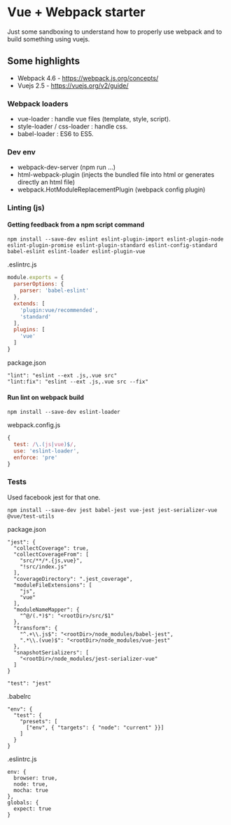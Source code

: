 # Vue + Webpack starter

Just some sandboxing to understand how to properly use webpack and to build something using vuejs.

## Some highlights

- Webpack 4.6 - https://webpack.js.org/concepts/
- Vuejs 2.5 - https://vuejs.org/v2/guide/

### Webpack loaders

- vue-loader : handle vue files (template, style, script).
- style-loader / css-loader : handle css.
- babel-loader : ES6 to ES5.

### Dev env

- webpack-dev-server (npm run ...)
- html-webpack-plugin (injects the bundled file into html or generates directly an html file)
- webpack.HotModuleReplacementPlugin (webpack config plugin)

### Linting (js)

#### Getting feedback from a npm script command

```npm
npm install --save-dev eslint eslint-plugin-import eslint-plugin-node eslint-plugin-promise eslint-plugin-standard eslint-config-standard babel-eslint eslint-loader eslint-plugin-vue
```

.eslintrc.js

```javascript
module.exports = {
  parserOptions: {
    parser: 'babel-eslint'
  },
  extends: [
    'plugin:vue/recommended',
    'standard'
  ],
  plugins: [
    'vue'
  ]
}
```

package.json

```scripts section
"lint": "eslint --ext .js,.vue src"
"lint:fix": "eslint --ext .js,.vue src --fix"
```

#### Run lint on webpack build

```npm
npm install --save-dev eslint-loader
```

webpack.config.js

```javascript
{
  test: /\.(js|vue)$/,
  use: 'eslint-loader',
  enforce: 'pre'
}
```

### Tests

Used facebook jest for that one.

```npm
npm install --save-dev jest babel-jest vue-jest jest-serializer-vue @vue/test-utils
```

package.json

```jest configuration at document root
"jest": {
  "collectCoverage": true,
  "collectCoverageFrom": [
    "src/**/*.{js,vue}",
    "!src/index.js"
  ],
  "coverageDirectory": ".jest_coverage",
  "moduleFileExtensions": [
    "js",
    "vue"
  ],
  "moduleNameMapper": {
    "^@/(.*)$": "<rootDir>/src/$1"
  },
  "transform": {
    "^.+\\.js$": "<rootDir>/node_modules/babel-jest",
    ".*\\.(vue)$": "<rootDir>/node_modules/vue-jest"
  },
  "snapshotSerializers": [
    "<rootDir>/node_modules/jest-serializer-vue"
  ]
}
```

```scripts section
"test": "jest"
```

.babelrc

```Document root
"env": {
  "test": {
    "presets": [
      ["env", { "targets": { "node": "current" }}]
    ]
  }
}
```

.eslintrc.js

```Exported object properties
env: {
  browser: true,
  node: true,
  mocha: true
},
globals: {
  expect: true
}
```
